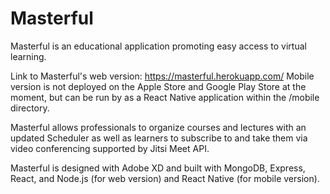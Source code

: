 # Masterful

Masterful is an educational application promoting easy access to virtual learning. 

Link to Masterful's web version: https://masterful.herokuapp.com/
Mobile version is not deployed on the Apple Store and Google Play Store at the moment, but can be run by as a React Native application within the /mobile directory.

Masterful allows professionals to organize courses and lectures with an updated Scheduler as well as learners to subscribe to and take them via video conferencing supported by Jitsi Meet API.

Masterful is designed with Adobe XD and built with MongoDB, Express, React, and Node.js (for web version) and React Native (for mobile version).
